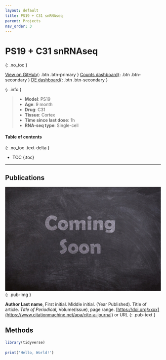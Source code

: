 ```yaml
---
layout: default
title: PS19 + C31 snRNAseq
parent: Projects
nav_order: 3
---
```


# PS19 + C31 snRNAseq
{: .no_toc }

[View on GitHub](https://github.com/Longo-Lab/PS19_C31_snRNAseq){: .btn .btn-primary }
[Counts dashboard](https://longo-stanford.shinyapps.io/count_PS19_C31_snRNAseq/){: .btn .btn-secondary }
[DE dashboard](https://longo-stanford.shinyapps.io/PS19_C31_snRNAseq/){: .btn .btn-secondary }

{: .info }
> - **Model**: PS19
> - **Age**: 9 month
> - **Drug**: C31
> - **Tissue**: Cortex
> - **Time since last dose**: 1h
> - **RNA-seq type**: Single-cell

#### Table of contents
{: .no_toc .text-delta }

- TOC
{:toc}

---

## Publications

[![](/assets/images/coming-soon.jpg)](https://pixabay.com/photos/coming-soon-chalk-board-blackboard-2550190/)
{: .pub-img }

**Author Last name**, First initial. Middle initial. (Year Published). Title of article. _Title of Periodical_, Volume(Issue), page range. [https://doi.org/xxxx](https://www.citationmachine.net/apa/cite-a-journal) or URL
{: .pub-text }

## Methods

```r
library(tidyverse)

print('Hello, World!')
```
